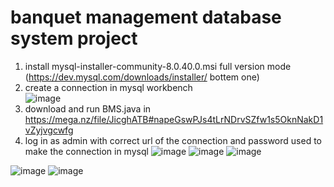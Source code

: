 # banquet management database system project
1. install mysql-installer-community-8.0.40.0.msi full version mode (https://dev.mysql.com/downloads/installer/ bottem one)
2. create a connection in mysql workbench                                      
![image](https://github.com/user-attachments/assets/d9dcba84-72f2-4545-a95c-6d46bcb104b1)
4. download and run BMS.java in https://mega.nz/file/JicghATB#napeGswPJs4tLrNDrvSZfw1s5OknNakD1vZyjvgcwfg
5. log in as admin with correct url of the connection and password used to make the connection in mysql
![image](https://github.com/user-attachments/assets/a83042e1-80c1-4e2e-9cc1-527fc480afe2)
![image](https://github.com/user-attachments/assets/76ef7c25-aff1-476c-b60c-2c19a7456ed6) 
![image](https://github.com/user-attachments/assets/ff602e3e-b4ae-4611-a231-a4b3f00bafd0)

![image](https://github.com/user-attachments/assets/91f8a1dd-ff8f-478e-a033-2eb40c3aa15b)
![image](https://github.com/user-attachments/assets/3ca4e6c9-f584-48b8-b985-d0512bf587f3)

